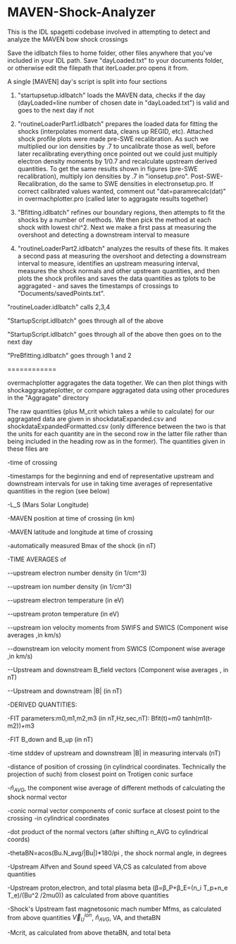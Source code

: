 # MAVEN-Shock-Analyzer
This is the IDL spagetti codebase involved in attempting to detect and analyze the MAVEN bow shock crossings

Save the idlbatch files to home folder, other files anywhere that you've included in your IDL path. Save "dayLoaded.txt" to your documents folder, or otherwise edit the filepath that iterLoader.pro opens it from.

A single [MAVEN] day's script is split into four sections

 1. "startupsetup.idlbatch" loads the MAVEN data, checks if the day (dayLoaded=line number of chosen date in "dayLoaded.txt") is valid and goes to the next day if not
 
 2. "routineLoaderPart1.idlbatch" prepares the loaded data for fitting the shocks (interpolates moment data, cleans up REGID, etc). Attached shock profile plots were made pre-SWE recalibration. As such we multiplied our ion densities by .7 to uncalibrate those as well, before later recalibrating everything once pointed out we could just multiply electron density moments by 1/0.7 and recalculate upstream derived quantities. To get the same results shown in figures (pre-SWE recalibration), multiply ion densities by .7 in "ionsetup.pro". Post-SWE-Recalibration, do the same to SWE densities in electronsetup.pro. If correct calibrated values wanted, comment out "dat=paramrecalc(dat)" in overmachplotter.pro (called later to aggragate results together)
 
 3. "Bfitting.idlbatch" refines our boundary regions, then attempts to fit the shocks by a number of methods. We then pick the method at each shock with lowest chi^2. Next we make a first pass at measuring the overshoot and detecting a downstream interval to measure
 
 4. "routineLoaderPart2.idlbatch" analyzes the results of these fits. It makes a second pass at measuring the overshoot and detecting a downstream interval to measure, identifies an upstream measuring interval, measures the shock normals and other upstream quantities, and then plots the shock profiles and saves the data quantities as tplots to be aggragated - and saves the timestamps of crossings to "Documents/savedPoints.txt".

"routineLoader.idlbatch" calls 2,3,4

"StartupScript.idlbatch" goes through all of the above

"StartupScript.idlbatch" goes through all of the above then goes on to the next day

"PreBfitting.idlbatch" goes through 1 and 2

============


overmachplotter aggragates the data together. We can then plot things with shockaggragateplotter, or compare aggragated data using other procedures in the "Aggragate" directory

The raw quantities (plus M_crit which takes a while to calculate) for our aggragated data are given in shockdataExpanded.csv and shockdataExpandedFormatted.csv (only difference between the two is that the units for each quantity are in the second row in the latter file rather than being included in the heading row as in the former). The quantities given in these files are

-time of crossing

-timestamps for the beginning and end of representative upstream and downstream intervals for use in taking time averages of representative quantities in the region (see below)

-L_S (Mars Solar Longitude)

-MAVEN position at time of crossing (in km)

-MAVEN latitude and longitude at time of crossing

-automatically measured Bmax of the shock (in nT)


-TIME AVERAGES of

--upstream electron number density (in 1/cm^3)

--upstream ion number density (in 1/cm^3)

--upstream electron temperature (in eV)

--upstream proton temperature (in eV)

--upstream ion velocity moments from SWIFS and SWICS (Component wise averages ,in km/s)

--downstream ion velocity moment from SWICS (Component wise average ,in km/s)

--Upstream and downstream B_field vectors (Component wise averages , in nT)

--Upstream and downstream |B| (in nT)

-DERIVED QUANTITIES:

-FIT parameters:m0,m1,m2,m3 (in nT,Hz,sec,nT): Bfit(t)=m0 tanh(m1(t-m2))+m3

-FIT B_down and B_up (in nT)

-time stddev of upstream and downstream |B| in measuring intervals (nT)

-distance of position of crossing (in cylindrical coordinates. Technically the projection of such) from closest point on Trotigen conic surface

-$\hat{n}_{AVG}$, the component wise average of different methods of calculating the shock normal vector

-conic normal vector components of conic surface at closest point to the crossing -in cylindrical coordinates 

-dot product of the normal vectors (after shifting n_AVG to cylindrical coords)

-thetaBN=acos(Bu.N_avg/|Bu|)*180/pi , the shock normal angle, in degrees

-Upstream Alfven and Sound speed VA,CS as calculated from above quantities

-Upstream proton,electron, and total plasma beta (β=β_P+β_E=(n_i T_p+n_e T_e)/(Bu^2 /2mu0)) as calculated from above quantities

-Shock's Upstream fast magnetosonic mach number Mfms, as calculated from above quantities $\vec{V}_U^{ion}$, $\hat{n}_{AVG}$, VA, and thetaBN

-Mcrit, as calculated from above thetaBN, and total beta

